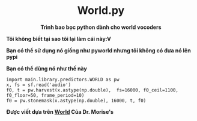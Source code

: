<div align="center">

# **World.py**

**Trình bao bọc python dành cho world vocoders**

</div>

**Tôi không biết tại sao tôi lại làm cái này:V**

**Bạn có thể sử dụng nó giống như pyworld nhưng tôi không có đưa nó lên pypi**

**Bạn có thể dùng nó như thế này**

```
import main.library.predictors.WORLD as pw
x, fs = sf.read('audio')
f0, t = pw.harvest(x.astype(np.double),  fs=16000, f0_ceil=1100, f0_floor=50, frame_period=10)
f0 = pw.stonemask(x.astype(np.double), 16000, t, f0)
```

**Được viết dựa trên [World](https://github.com/mmorise/World) Của Dr. Morise's**